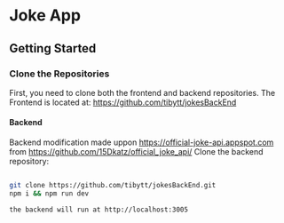 # Joke App

## Getting Started

### Clone the Repositories

First, you need to clone both the frontend and backend repositories.
The Frontend is located at: https://github.com/tibytt/jokesBackEnd

#### Backend
Backend modification made uppon https://official-joke-api.appspot.com from https://github.com/15Dkatz/official_joke_api/
Clone the backend repository:
```bash

git clone https://github.com/tibytt/jokesBackEnd.git
npm i && npm run dev

the backend will run at http://localhost:3005
